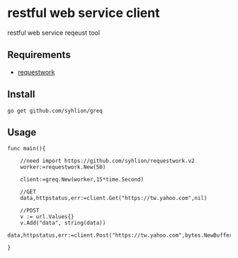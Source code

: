 # restful web service client

restful web service reqeust tool

## Requirements

* [requestwork](https://github.com/syhlion/requestwork.v2)


## Install

`go get github.com/syhlion/greq`


## Usage

```
func main(){

    //need import https://github.com/syhlion/requestwork.v2
    worker:=requestwork.New(50)

    client:=greq.New(worker,15*time.Second)

    //GET
    data,httpstatus,err:=client.Get("https://tw.yahoo.com",nil)

    //POST
    v := url.Values{}
    v.Add("data", string(data))
    data,httpstatus,err:=client.Post("https://tw.yahoo.com",bytes.NewBufferString(v.Encode()))

}
```

